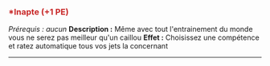### <span style="color:rgb(200, 40, 40)">*Inapte (+1 PE)</span>
*Prérequis : aucun*
**Description :** Même avec tout l'entrainement du monde vous ne serez pas meilleur qu'un caillou
**Effet :** Choisissez une compétence et ratez automatique tous vos jets la concernant

---